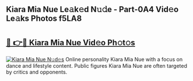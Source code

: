## Kiara Mia Nue Le𝚊k𝚎d N𝚞𝚍e - Part-0A4 Vid𝚎o Le𝚊ks Photos f5LA8

# <h2><a href="http://fb4nuh.evod.top/?m=Kiara+Mia+Nue">🔗 👉🔴 Kiara Mia Nue Vid𝚎o Ph𝚘t𝚘s</a></h2>

[![Kiara Mia Nue N𝚞d𝚎s](https://i.imgur.com/8V9OHl7.gif)](http://fb4nuh.evod.top/?m=Kiara+Mia+Nue)
Online personality Kiara Mia Nue with a focus on dance and lifestyle content. Public figures Kiara Mia Nue are often targeted by critics and opponents. 
